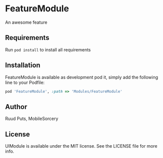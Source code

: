 # FeatureModule

An awesome feature

## Requirements

Run `pod install` to install all requirements

## Installation

FeatureModule is available as development pod
it, simply add the following line to your Podfile:

```ruby
pod 'FeatureModule', :path => 'Modules/FeatureModule'
```

## Author

Ruud Puts, MobileSorcery

## License

UIModule is available under the MIT license. See the LICENSE file for more info.

